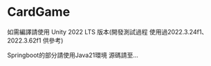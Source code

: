 # CardGame
如需編譯請使用 Unity 2022 LTS 版本(開發測試過程 使用過2022.3.24f1、2022.3.62f1 供參考)

Springboot的部分請使用Java21環境 源碼請至...
